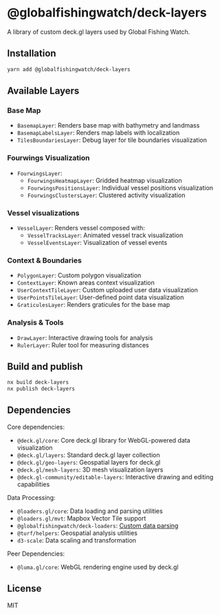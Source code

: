 # @globalfishingwatch/deck-layers

A library of custom deck.gl layers used by Global Fishing Watch.

## Installation

```bash
yarn add @globalfishingwatch/deck-layers
```

## Available Layers

### Base Map

- `BasemapLayer`: Renders base map with bathymetry and landmass
- `BasemapLabelsLayer`: Renders map labels with localization
- `TilesBoundariesLayer`: Debug layer for tile boundaries visualization

### Fourwings Visualization

- `FourwingsLayer`:
  - `FourwingsHeatmapLayer`: Gridded heatmap visualization
  - `FourwingsPositionsLayer`: Individual vessel positions visualization
  - `FourwingsClustersLayer`: Clustered activity visualization

### Vessel visualizations

- `VesselLayer`: Renders vessel composed with:
  - `VesselTracksLayer`: Animated vessel track visualization
  - `VesselEventsLayer`: Visualization of vessel events

### Context & Boundaries

- `PolygonLayer`: Custom polygon visualization
- `ContextLayer`: Known areas context visualization
- `UserContextTileLayer`: Custom uploaded user data visualization
- `UserPointsTileLayer`: User-defined point data visualization
- `GraticulesLayer`: Renders graticules for the base map

### Analysis & Tools

- `DrawLayer`: Interactive drawing tools for analysis
- `RulerLayer`: Ruler tool for measuring distances

## Build and publish

```bash
nx build deck-layers
nx publish deck-layers
```

## Dependencies

Core dependencies:

- `@deck.gl/core`: Core deck.gl library for WebGL-powered data visualization
- `@deck.gl/layers`: Standard deck.gl layer collection
- `@deck.gl/geo-layers`: Geospatial layers for deck.gl
- `@deck.gl/mesh-layers`: 3D mesh visualization layers
- `@deck.gl-community/editable-layers`: Interactive drawing and editing capabilities

Data Processing:

- `@loaders.gl/core`: Data loading and parsing utilities
- `@loaders.gl/mvt`: Mapbox Vector Tile support
- `@globalfishingwatch/deck-loaders`: [Custom data parsing](https://github.com/GlobalFishingWatch/frontend/blob/master/libs/deck-loaders/README.md)
- `@turf/helpers`: Geospatial analysis utilities
- `d3-scale`: Data scaling and transformation

Peer Dependencies:

- `@luma.gl/core`: WebGL rendering engine used by deck.gl

## License

MIT
